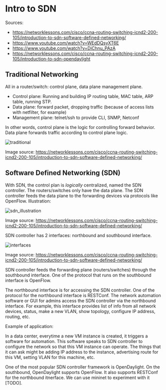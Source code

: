 # Intro to SDN

Sources:

- https://networklessons.com/cisco/ccna-routing-switching-icnd2-200-105/introduction-to-sdn-software-defined-networking/
- https://www.youtube.com/watch?v=WEdDQsyXT6E
- https://www.youtube.com/watch?v=DiChnu_PAzA
- https://networklessons.com/cisco/ccna-routing-switching-icnd2-200-105/introduction-to-sdn-opendaylight

## Traditional Networking

All in a router/switch: control plane, data plane management plane.

- Control plane: Running and building IP routing table, MAC table, ARP table, running STP. 
- Data plane: forward packet, dropping traffic (because of access lists with netfilter, for example)
- Management plane: telnet/ssh to provide CLI, SNMP, Netconf

In other words, control plane is the logic for controlling forward behavior. Data plane forwards traffic according to control plane logic.

![traditional](https://cdn.networklessons.com/wp-content/uploads/2014/10/xcontrol-vs-data-plane.png.pagespeed.ic.wAd7DuCXqu.webp)

Image source: https://networklessons.com/cisco/ccna-routing-switching-icnd2-200-105/introduction-to-sdn-software-defined-networking/

## Software Defined Networking (SDN)

With SDN, the control plan is *logically* centralized, named the SDN controller. The routers/switches only have the data plane. The SDN controller feeds the data plane to the forwarding devices via protocols like OpenFlow. Illustration:

![sdn_illustration](https://cdn.networklessons.com/wp-content/uploads/2016/09/xsdn-controller-data-plane-switches.png.pagespeed.ic.gi8AY0r2-_.webp)

Image source: https://networklessons.com/cisco/ccna-routing-switching-icnd2-200-105/introduction-to-sdn-software-defined-networking/

SDN controller has 2 interfaces: northbound and southbound interface.

![interfaces](https://cdn.networklessons.com/wp-content/uploads/2016/09/xsdn-controller-northbound-southbound.png.pagespeed.ic.JgyV1neHAT.webp)

Image source: https://networklessons.com/cisco/ccna-routing-switching-icnd2-200-105/introduction-to-sdn-software-defined-networking/

SDN controller feeds the forwarding plane (routers/switches) through the southbound interface. One of the protocol that runs on the southbound interface is OpenFlow.

The northbound interface is for accessing the SDN controller. One of the protocol for the northbound interface is RESTConf. The network automation software or GUI for admins access the SDN controller via the northbound interface. For example, this interface provides list of info from all network devices, status, make a new VLAN, show topology, configure IP address, routing, etc.

Example of application:

In a data center, everytime a new VM instance is created, it triggers a software for automation. This software speaks to SDN controller to configure the network so that this VM instance can operate. The things that it can ask might be adding IP address to the instance, advertising route for this VM, setting VLAN for this machine, etc.

One of the most popular SDN controller framework is OpenDaylight. On the southbound, OpenDaylight supports OpenFlow. It also supports RESTConf for the northbound itnerface. We can use mininet to experiment with it [TODO].